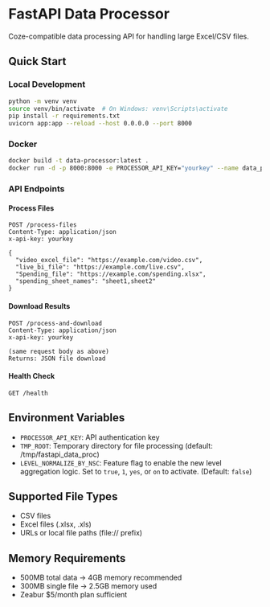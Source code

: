 # FastAPI Data Processor

Coze-compatible data processing API for handling large Excel/CSV files.

## Quick Start

### Local Development
```bash
python -m venv venv
source venv/bin/activate  # On Windows: venv\Scripts\activate
pip install -r requirements.txt
uvicorn app:app --reload --host 0.0.0.0 --port 8000
```

### Docker
```bash
docker build -t data-processor:latest .
docker run -d -p 8000:8000 -e PROCESSOR_API_KEY="yourkey" --name data_proc data-processor:latest
```

### API Endpoints

#### Process Files
```http
POST /process-files
Content-Type: application/json
x-api-key: yourkey

{
  "video_excel_file": "https://example.com/video.csv",
  "live_bi_file": "https://example.com/live.csv",
  "Spending_file": "https://example.com/spending.xlsx",
  "spending_sheet_names": "sheet1,sheet2"
}
```

#### Download Results
```http
POST /process-and-download
Content-Type: application/json
x-api-key: yourkey

(same request body as above)
Returns: JSON file download
```

#### Health Check
```http
GET /health
```

## Environment Variables
- `PROCESSOR_API_KEY`: API authentication key
- `TMP_ROOT`: Temporary directory for file processing (default: /tmp/fastapi_data_proc)
- `LEVEL_NORMALIZE_BY_NSC`: Feature flag to enable the new level aggregation logic. Set to `true`, `1`, `yes`, or `on` to activate. (Default: `false`)

## Supported File Types
- CSV files
- Excel files (.xlsx, .xls)
- URLs or local file paths (file:// prefix)

## Memory Requirements
- 500MB total data → 4GB memory recommended
- 300MB single file → 2.5GB memory used
- Zeabur $5/month plan sufficient